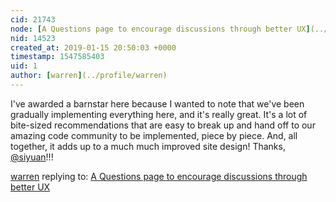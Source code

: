 ```yaml
---
cid: 21743
node: [A Questions page to encourage discussions through better UX](../notes/siyuan/06-12-2017/a-questions-page-to-encourage-discussions-through-better-ux)
nid: 14523
created_at: 2019-01-15 20:50:03 +0000
timestamp: 1547585403
uid: 1
author: [warren](../profile/warren)
---
```


I've awarded a barnstar here because I wanted to note that we've been gradually implementing everything here, and it's really great. It's a lot of bite-sized recommendations that are easy to break up and hand off to our amazing code community to be implemented, piece by piece. And, all together, it adds up to a much much improved site design! Thanks, [@siyuan](/profile/siyuan)!!!

[warren](../profile/warren) replying to: [A Questions page to encourage discussions through better UX](../notes/siyuan/06-12-2017/a-questions-page-to-encourage-discussions-through-better-ux)

